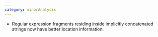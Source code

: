 ```yaml
---
category: minorAnalysis
---
```

* Regular expression fragments residing inside implicitly concatenated strings now have better location information.
